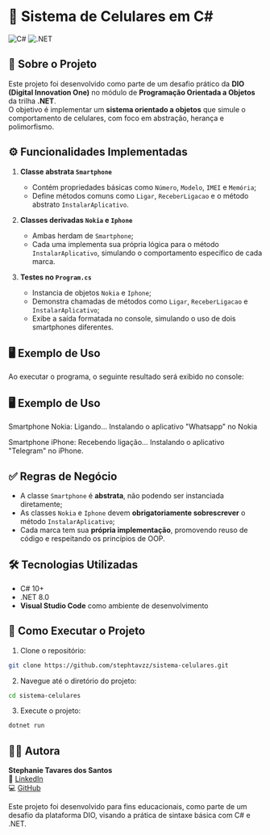 # 📱 Sistema de Celulares em C#

![C#](https://img.shields.io/badge/C%23-10.0%2B-purple)
![.NET](https://img.shields.io/badge/.NET-8.0-blue)

## 📌 Sobre o Projeto

Este projeto foi desenvolvido como parte de um desafio prático da **DIO (Digital Innovation One)** no módulo de **Programação Orientada a Objetos** da trilha **.NET**.  
O objetivo é implementar um **sistema orientado a objetos** que simule o comportamento de celulares, com foco em abstração, herança e polimorfismo.

## ⚙️ Funcionalidades Implementadas

1. **Classe abstrata `Smartphone`**
   - Contém propriedades básicas como `Número`, `Modelo`, `IMEI` e `Memória`;
   - Define métodos comuns como `Ligar`, `ReceberLigacao` e o método abstrato `InstalarAplicativo`.

2. **Classes derivadas `Nokia` e `Iphone`**
   - Ambas herdam de `Smartphone`;
   - Cada uma implementa sua própria lógica para o método `InstalarAplicativo`, simulando o comportamento específico de cada marca.

3. **Testes no `Program.cs`**
   - Instancia de objetos `Nokia` e `Iphone`;
   - Demonstra chamadas de métodos como `Ligar`, `ReceberLigacao` e `InstalarAplicativo`;
   - Exibe a saída formatada no console, simulando o uso de dois smartphones diferentes.

## 🖥️ Exemplo de Uso

Ao executar o programa, o seguinte resultado será exibido no console:


## 🖥️ Exemplo de Uso

Smartphone Nokia:
Ligando...
Instalando o aplicativo "Whatsapp" no Nokia

Smartphone iPhone:
Recebendo ligação...
Instalando o aplicativo "Telegram" no iPhone.


## ✅ Regras de Negócio

- A classe `Smartphone` é **abstrata**, não podendo ser instanciada diretamente;
- As classes `Nokia` e `Iphone` devem **obrigatoriamente sobrescrever** o método `InstalarAplicativo`;
- Cada marca tem sua **própria implementação**, promovendo reuso de código e respeitando os princípios de OOP.

## 🛠️ Tecnologias Utilizadas

- C# 10+
- .NET 8.0
- **Visual Studio Code** como ambiente de desenvolvimento

## 📂 Como Executar o Projeto

1. Clone o repositório:
```bash
git clone https://github.com/stephtavzz/sistema-celulares.git
```

2. Navegue até o diretório do projeto:
```bash
cd sistema-celulares
```

3. Execute o projeto:
```bash
dotnet run
```
## 👩‍💻 Autora

**Stephanie Tavares dos Santos**  
🔗 [LinkedIn](https://www.linkedin.com/in/stephanie-t-santos/)  
💻 [GitHub](https://github.com/stephtavzz)  


Este projeto foi desenvolvido para fins educacionais, como parte de um desafio da plataforma DIO, visando a prática de sintaxe básica com C# e .NET.
